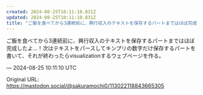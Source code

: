 ```yaml
---
created: 2024-08-25T10:11:10.831Z
updated: 2024-08-25T10:11:10.831Z
title: "ご飯を食べてから3連続前に、興行収入のテキストを保存するパートまではほぼ完成したよ…！次はテキストをパースしてキンプリの数字だけ保存するパートを書いて、それが終[...]"
---
```


<p>ご飯を食べてから3連続前に、興行収入のテキストを保存するパートまではほぼ完成したよ…！次はテキストをパースしてキンプリの数字だけ保存するパートを書いて、それが終わったらvisualizationするウェブページを作る。</p>

&mdash; 2024-08-25 10:11:10 UTC

Original URL: https://mastodon.social/@sakuramochi0/113022118843665305
